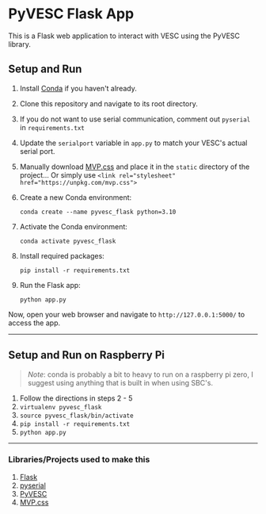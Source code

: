 
# PyVESC Flask App

This is a Flask web application to interact with VESC using the PyVESC library.

## Setup and Run

1. Install [Conda](https://docs.conda.io/projects/conda/en/latest/user-guide/install/index.html) if you haven't already.
2. Clone this repository and navigate to its root directory.
3. If you do not want to use serial communication, comment out `pyserial` in `requirements.txt`
4. Update the `serialport` variable in `app.py` to match your VESC's actual serial port.
5. Manually download [MVP.css](https://andybrewer.github.io/mvp/mvp.css) and place it in the `static` directory of the project... Or simply use `<link rel="stylesheet" href="https://unpkg.com/mvp.css">`
6. Create a new Conda environment:

   ```shell
   conda create --name pyvesc_flask python=3.10
   ```

7. Activate the Conda environment:

   ```shell
   conda activate pyvesc_flask
   ```

8. Install required packages:

   ```shell
   pip install -r requirements.txt
   ```

9. Run the Flask app:

   ```shell
   python app.py
   ```

Now, open your web browser and navigate to `http://127.0.0.1:5000/` to access the app.

---

## Setup and Run on Raspberry Pi

> *Note*: conda is probably a bit to heavy to run on a raspberry pi zero, I suggest using anything that is built in when using SBC's.

1. Follow the directions in steps 2 - 5
2. `virtualenv pyvesc_flask`
3. `source pyvesc_flask/bin/activate`
4. `pip install -r requirements.txt`
5. `python app.py`

---

### Libraries/Projects used to make this

1. [Flask](https://flask.palletsprojects.com/en/2.3.x/)
2. [pyserial](https://github.com/pyserial/pyserial)
3. [PyVESC](https://github.com/LiamBindle/PyVESC)
4. [MVP.css](https://andybrewer.github.io/mvp/)
